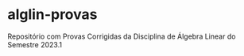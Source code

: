 # alglin-provas
Repositório com Provas Corrigidas da Disciplina de Álgebra Linear do Semestre 2023.1
